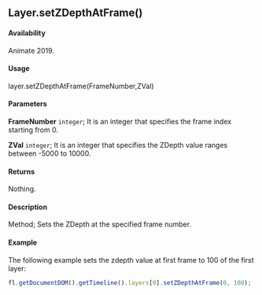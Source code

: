 ## Layer.setZDepthAtFrame()

#### Availability

Animate 2019.

#### Usage

layer.setZDepthAtFrame(FrameNumber,ZVal)

#### Parameters

**FrameNumber** `integer`; It is an integer that specifies the frame index starting from 0.

**ZVal** `integer`; It is an integer that specifies the ZDepth value ranges between -5000 to 10000.

#### Returns

Nothing.

#### Description

Method; Sets the ZDepth at the specified frame number.

#### Example

The following example sets the zdepth value at first frame to 100 of the first layer:

```javascript
fl.getDocumentDOM().getTimeline().layers[0].setZDepthAtFrame(0, 100);
```
